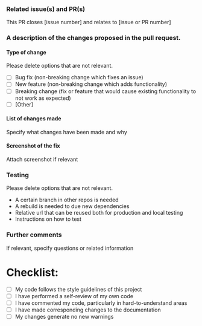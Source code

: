 ### Related issue(s) and PR(s)
This PR closes [issue number] and relates to [issue or PR number]

### A description of the changes proposed in the pull request.
#### Type of change
Please delete options that are not relevant.
- [ ] Bug fix (non-breaking change which fixes an issue)
- [ ] New feature (non-breaking change which adds functionality)
- [ ] Breaking change (fix or feature that would cause existing functionality to not work as expected)
- [ ] [Other]
 
#### List of changes made
Specify what changes have been made and why

#### Screenshot of the fix
Attach screenshot if relevant

### Testing
Please delete options that are not relevant.
- A certain branch in other repos is needed
- A rebuild is needed to due new dependencies
- Relative url that can be reused both for production and local testing
- Instructions on how to test


### Further comments
If relevant, specify questions or related information

# Checklist:
- [ ] My code follows the style guidelines of this project
- [ ] I have performed a self-review of my own code
- [ ] I have commented my code, particularly in hard-to-understand areas
- [ ] I have made corresponding changes to the documentation
- [ ] My changes generate no new warnings